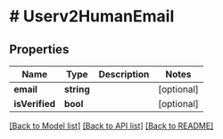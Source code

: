 # # Userv2HumanEmail

## Properties

Name | Type | Description | Notes
------------ | ------------- | ------------- | -------------
**email** | **string** |  | [optional]
**isVerified** | **bool** |  | [optional]

[[Back to Model list]](../../README.md#models) [[Back to API list]](../../README.md#endpoints) [[Back to README]](../../README.md)
